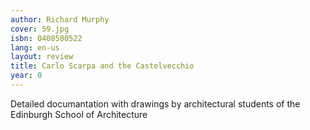 ```yaml
---
author: Richard Murphy
cover: 59.jpg
isbn: 0408500522
lang: en-us
layout: review
title: Carlo Scarpa and the Castelvecchio
year: 0
---
```

Detailed documantation with drawings by architectural students of the Edinburgh School of Architecture
